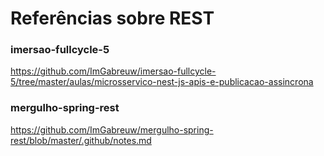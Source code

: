 # Referências sobre REST

### imersao-fullcycle-5

https://github.com/ImGabreuw/imersao-fullcycle-5/tree/master/aulas/microsservico-nest-js-apis-e-publicacao-assincrona

### mergulho-spring-rest

https://github.com/ImGabreuw/mergulho-spring-rest/blob/master/.github/notes.md